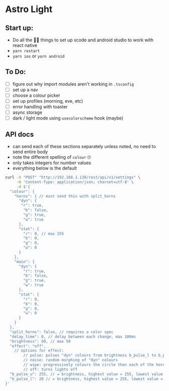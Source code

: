 # Astro Light

## Start up:
- Do all the 🧙‍♂️ things to set up xcode and android studio to work with react native
- `yarn restart`
- `yarn ios` or `yarn android`

## To Do:

- [ ] figure out why import modules aren't working in `.tsconfig`
- [ ] set up a nav
- [ ] choose a colour picker
- [ ] set up profiles (morning, eve, etc)
- [ ] error handling with toaster
- [ ] async storage
- [ ] dark / light mode using `usecolorscheme` hook (maybe)

## API docs

- can send each of these sections separately unless noted, no need to send entire body
- note the different spelling of `colour` 🙄
- only takes integers for number values
- everything below is the default


``` bash
curl -X "POST" "http://192.168.1.138/rest/api/v1/settings" \
     -H 'Content-Type: application/json; charset=utf-8' \
     -d $'{
  "colour": {
    "horns": { // must send this with split_horns
      "dyn": {
       "r": true,
        "b": false,
        "g": true,
        "w": true
      },
      "stat": {
        "r": 0, // max 255
        "b": 0,
        "g": 0,
        "w": 0
      }
    },
    "main": {
      "dyn": {
        "r": true,
        "b": false,
        "g": true,
        "w": true
      },
      "stat": {
        "r": 0,
        "b": 0,
        "g": 0,
        "w": 0
      }
    }
  },
  "split_horns": false, // requires a color spec
  "delay_time": 0, // delay between each change, max 100ms
  "brightness": 50, // max 50
  "effect": "off", 
    // options for effect:
        // pulse: pulses "dyn" colours from brightness b_pulse_l to b_pulse_u
        // noise: random morphing of "dyn" colours
        // wipe: progressively colours the circle then each of the horns with the stat colors
        // off: turns lights off
  "b_pulse_u": 255, // = brightness, highest value = 255, lowest value = 20, 
  "b_pulse_l": 20 // = brightness, highest value = 255, lowest value = 20, 
}'
```
